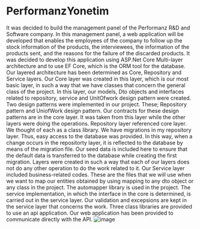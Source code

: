# PerformanzYonetim
It was decided to build the management panel of the Performanz R&D and Software company. In this management panel, a web application will be developed that enables the employees of the company to follow up the stock information of the products, the interviewees, the information of the products sent, and the reasons for the failure of the discarded products. It was decided to develop this application using ASP.Net Core Multi-layer architecture and to use EF Core, which is the ORM tool for the database.
Our layered architecture has been determined as Core, Repository and Service layers. Our Core layer was created in this layer, which is our most basic layer, in such a way that we have classes that concern the general class of the project. In this layer, our models, Dto objects and interfaces related to repository, service and UnitOfwork design pattern were created. Two design patterns were implemented in our project. These; Repository pattern and UniofWork design pattern. Our contracts for these design patterns are in the core layer. It was taken from this layer while the other layers were doing the operations. Repository layer referenced core layer. We thought of each as a class library. We have migrations in my repository layer. Thus, easy access to the database was provided. In this way, when a change occurs in the repositorty layer, it is reflected to the database by means of the migration file. Our seed data is included here to ensure that the default data is transferred to the database while creating the first migration. Layers were created in such a way that each of our layers does not do any other operation to do the work related to it. Our Service layer included business-related codes.
These are the files that we will use when we want to map our entities obtained by using mapping to any dto object or any class in the project. The automapper library is used in the project. The service implementation, in which the interface in the core is determined, is carried out in the service layer. Our validation and excepsions are kept in the service layer that concerns the work. Three class libraries are provided to use an api application. Our web application has been provided to communicate directly with the API.
![image](https://user-images.githubusercontent.com/85437211/196987703-c3335166-b834-4746-8763-99c0ec6f0562.png)
